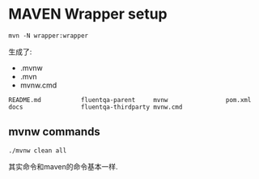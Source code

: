 # MAVEN Wrapper setup 

```shell
mvn -N wrapper:wrapper
```
生成了:
- .mvnw 
- .mvn 
- mvnw.cmd

```shell
README.md           fluentqa-parent     mvnw                pom.xml
docs                fluentqa-thirdparty mvnw.cmd
```


## mvnw commands

```shell
./mvnw clean all
```

其实命令和maven的命令基本一样.